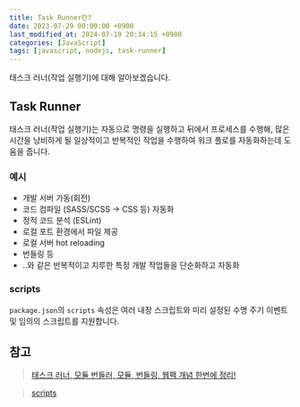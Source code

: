 ```yaml
---
title: Task Runner란?
date: 2023-07-29 00:00:00 +0900
last_modified_at: 2024-07-19 20:34:15 +0900
categories: [JavaScript]
tags: [javascript, nodejs, task-runner]
---
```


태스크 러너(작업 실행기)에 대해 알아보겠습니다.

## Task Runner

태스크 러너(작업 실행기)는 자동으로 명령을 실행하고 뒤에서 프로세스를 수행해, 많은 시간을 낭비하게 될 일상적이고 반복적인 작업을 수행하여 워크 플로를 자동화하는데 도움을 줍니다.

### 예시

- 개발 서버 가동(회전)
- 코드 컴파일 (SASS/SCSS -> CSS 등) 자동화
- 정적 코드 분석 (ESLint)
- 로컬 포트 환경에서 파일 제공
- 로컬 서버 hot reloading
- 번들링 등
- ..와 같은 반복적이고 지루한 특정 개발 작업들을 단순화하고 자동화

### scripts

`package.json`의 `scripts` 속성은 여러 내장 스크립트와 미리 설정된 수명 주기 이벤트 및 임의의 스크립트를 지원합니다.

## 참고

> [태스크 러너, 모듈 번들러, 모듈, 번들링, 웹팩 개념 한번에 정리!](https://im-designloper.tistory.com/78)

> [scripts](https://docs.npmjs.com/cli/v8/using-npm/scripts)
